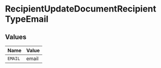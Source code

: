 # RecipientUpdateDocumentRecipientTypeEmail


## Values

| Name    | Value   |
| ------- | ------- |
| `EMAIL` | email   |